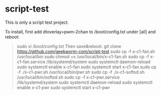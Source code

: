 # script-test
This is only a script test project.

To install, first add dtoverlay=pwm-2chan to /boot/config.txt under [all] and reboot:
> sudo vi /boot/config.txt
Then save&reboot.
> git clone https://github.com/geekworm-com/script-test
> sudo cp -f x-c1-fan.sh                /usr/local/bin
> sudo chmod +x /usr/local/bin/x-c1-fan.sh
> sudo cp -f x-c1-fan.service           /lib/systemd/system
> sudo systemctl daemon-reload
> sudo systemctl enable x-c1-fan
> sudo systemctl start x-c1-fan
> sudo cp -f ./x-c1-pwr.sh                /usr/local/bin/pwr.sh
> sudo cp -f ./x-c1-softsd.sh             /usr/local/bin/softsd.sh
> sudo cp -f x-c1-pwr.service             /lib/systemd/system
> sudo systemctl daemon-reload
> sudo systemctl enable x-c1-pwr
> sudo systemctl start x-c1-pwr
